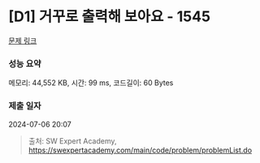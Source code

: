 # [D1] 거꾸로 출력해 보아요 - 1545 

[문제 링크](https://swexpertacademy.com/main/code/problem/problemDetail.do?contestProbId=AV2gbY0qAAQBBAS0) 

### 성능 요약

메모리: 44,552 KB, 시간: 99 ms, 코드길이: 60 Bytes

### 제출 일자

2024-07-06 20:07



> 출처: SW Expert Academy, https://swexpertacademy.com/main/code/problem/problemList.do